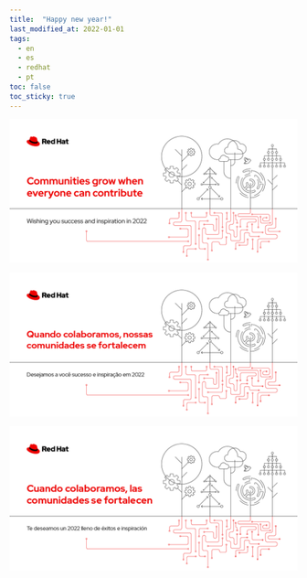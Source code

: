 ```yaml
---
title:  "Happy new year!"
last_modified_at: 2022-01-01
tags:
  - en
  - es
  - redhat
  - pt
toc: false
toc_sticky: true
---
```


![](/assets/images/posts/2022-01-01-newyear22/1.png)

![](/assets/images/posts/2022-01-01-newyear22/2.png)

![](/assets/images/posts/2022-01-01-newyear22/3.png)